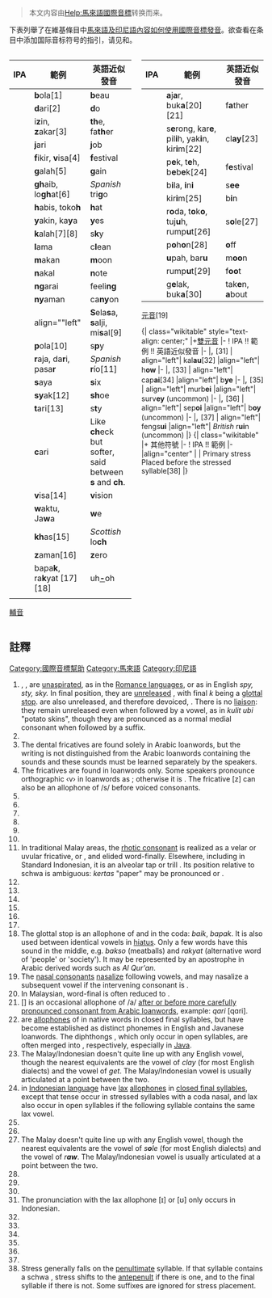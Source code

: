 > 本文内容由[Help:馬來語國際音標](https://zh.wikipedia.org/wiki/Help:馬來語國際音標)转换而来。


下表列舉了在維基條目中[馬來語及](https://zh.wikipedia.org/wiki/馬來語 "wikilink")[印尼語內容如何使用國際音標發音](https://zh.wikipedia.org/wiki/印尼語 "wikilink")。欲查看在条目中添加国际音标符号的指引，请见和。

<div style="width: 48%; display: inline-block; margin-right: auto;">

| IPA         | 範例                                                       | 英語近似發音                                                    |
| ----------- | -------------------------------------------------------- | --------------------------------------------------------- |
| <big></big> | **b**ola\[1\]                                            | **b**eau                                                  |
| <big></big> | **d**ari\[2\]                                            | **d**o                                                    |
| <big></big> | i**z**in, **z**akar\[3\]                                 | **th**e, fa**th**er                                       |
| <big></big> | **j**ari                                                 | **j**ob                                                   |
| <big></big> | **f**ikir, **v**isa\[4\]                                 | **f**estival                                              |
| <big></big> | **g**alah\[5\]                                           | **g**ain                                                  |
| <big></big> | **gh**aib, lo**gh**at\[6\]                               | *Spanish* tri**g**o                                       |
| <big></big> | **h**abis, toko**h**                                     | **h**at                                                   |
| <big></big> | **y**akin, ka**y**a                                      | **y**es                                                   |
| <big></big> | **k**alah\[7\]\[8\]                                      | s**k**y                                                   |
| <big></big> | **l**ama                                                 | c**l**ean                                                 |
| <big></big> | **m**akan                                                | **m**oon                                                  |
| <big></big> | **n**akal                                                | **n**ote                                                  |
| <big></big> | **ng**arai                                               | feeli**ng**                                               |
| <big></big> | **ny**aman                                               | ca**ny**on                                                |
| <big></big> | align=""left"| **S**ela**s**a, **s**alji, mi**s**al\[9\] | **th**ink, **th**ree                                      |
| <big></big> | **p**ola\[10\]                                           | s**p**y                                                   |
| <big></big> | **r**aja, da**r**i, pasa**r**                            | *Spanish* **r**ío\[11\]                                   |
| <big></big> | **s**aya                                                 | **s**ix                                                   |
| <big></big> | **sy**ak\[12\]                                           | **sh**oe                                                  |
| <big></big> | **t**ari\[13\]                                           | s**t**y                                                   |
| <big></big> | **c**ari                                                 | Like **ch**eck but softer, said between **s** and **ch**. |
| <big></big> | **v**isa\[14\]                                           | **v**ision                                                |
| <big></big> | **w**aktu, Ja**w**a                                      | **w**e                                                    |
| <big></big> | **kh**as\[15\]                                           | *Scottish* lo**ch**                                       |
| <big></big> | **z**aman\[16\]                                          | **z**ero                                                  |
| <big></big> | bapa**k**, ra**k**yat \[17\]\[18\]                       | uh<u>**-**</u>oh                                          |
|             |                                                          |                                                           |

[輔音](https://zh.wikipedia.org/wiki/輔音 "wikilink")

</div>

<div style="float: right; width: 48%;">

| IPA         | 範例                                                          | 英語近似發音               |
| ----------- | ----------------------------------------------------------- | -------------------- |
| <big></big> | **a**j**a**r, buk**a**\[20\]\[21\]                          | f**a**ther           |
| <big></big> | s**e**rong, kar**e**, pil**i**h, yak**i**n, kir**i**m\[22\] | cl**ay**\[23\]       |
| <big></big> | p**e**k, t**e**h, b**e**b**e**k\[24\]                       | f**e**stival         |
| <big></big> | b**i**la, **i**n**i**                                       | s**ee**              |
| <big></big> | kir**i**m\[25\]                                             | b**i**n              |
| <big></big> | r**o**da, t**o**k**o**, tuj**u**h, rump**u**t\[26\]         | s**o**le\[27\]       |
| <big></big> | p**o**h**o**n\[28\]                                         | **o**ff              |
| <big></big> | **u**pah, bar**u**                                          | m**oo**n             |
| <big></big> | rump**u**t\[29\]                                            | f**oo**t             |
| <big></big> | g**e**lak, buk**a**\[30\]                                   | tak**e**n, **a**bout |

[元音](../Page/元音.md "wikilink")\[19\]


{| class="wikitable" style="text-align: center;" |+[雙元音](https://zh.wikipedia.org/wiki/雙元音 "wikilink") |- \! IPA \!\! 範例 \!\! 英語近似發音 |- |<big>, </big>\[31\] | align="left"| kal**au**\[32\] |align="left"| h**ow** |- |<big>, </big>\[33\] | align="left"| cap**ai**\[34\] |align="left"| b**ye** |- |<big>, </big>\[35\] | align="left"| murb**ei** |align="left"| surv**ey** (uncommon) |- |<big>, </big>\[36\] | align="left"| sep**oi** |align="left"| b**oy** (uncommon) |- |<big>, </big>\[37\] | align="left"| fengs**ui** |align="left"| *British* r**ui**n (uncommon) |}
{| class="wikitable" |+ 其他符號 |- \! IPA \!\! 範例 |- |align="center" |<big></big> | Primary stress
Placed before the stressed syllable\[38\] |}

</div>

## 註釋

[Category:國際音標幫助](https://zh.wikipedia.org/wiki/Category:國際音標幫助 "wikilink") [Category:馬來語](https://zh.wikipedia.org/wiki/Category:馬來語 "wikilink") [Category:印尼語](https://zh.wikipedia.org/wiki/Category:印尼語 "wikilink")

1.  , ,  are [unaspirated](https://zh.wikipedia.org/wiki/aspiration_\(phonetics\) "wikilink"), as in the [Romance languages](https://zh.wikipedia.org/wiki/Romance_languages "wikilink"), or as in English *spy, sty, sky.* In final position, they are [unreleased](https://zh.wikipedia.org/wiki/unreleased_stop "wikilink") , with final *k* being a [glottal stop](https://zh.wikipedia.org/wiki/glottal_stop "wikilink").  are also unreleased, and therefore devoiced, . There is no [liaison](https://zh.wikipedia.org/wiki/Liaison_\(French\) "wikilink"): they remain unreleased even when followed by a vowel, as in *kulit ubi* "potato skins", though they are pronounced as a normal medial consonant when followed by a suffix.
2.
3.  The dental fricatives  are found solely in Arabic loanwords, but the writing is not distinguished from the Arabic loanwords containing the  sounds and these sounds must be learned separately by the speakers.
4.  The fricatives  are found in loanwords only. Some speakers pronounce orthographic ‹v› in loanwords as ; otherwise it is . The fricative \[z\] can also be an allophone of /s/ before voiced consonants.
5.
6.
7.
8.
9.
10.
11. In traditional Malay areas, the [rhotic consonant](https://zh.wikipedia.org/wiki/rhotic_consonant "wikilink")  is realized as a velar or uvular fricative,  or , and elided word-finally. Elsewhere, including in Standard Indonesian, it is an alveolar tap  or trill . Its position relative to schwa is ambiguous: *kertas* "paper" may be pronounced  or .
12.
13.
14.
15.
16.
17.
18. The glottal stop  is an allophone of  and  in the coda: *baik*, *bapak*. It is also used between identical vowels in [hiatus](https://zh.wikipedia.org/wiki/Hiatus_\(linguistics\) "wikilink"). Only a few words have this sound in the middle, e.g. *bakso* (meatballs) and *rakyat* (alternative word of 'people' or 'society'). It may be represented by an apostrophe in Arabic derived words such as *Al Qur'an*.
19. The [nasal consonants](https://zh.wikipedia.org/wiki/nasal_consonant "wikilink")  [nasalize](https://zh.wikipedia.org/wiki/nasal_vowel "wikilink") following vowels, and may nasalize a subsequent vowel if the intervening consonant is .
20. In Malaysian, word-final  is often reduced to .
21. \[\] is an occasional allophone of /a/ [after or before more carefully pronounced consonant from Arabic loanwords](https://zh.wikipedia.org/wiki/Arabic_phonology#Vowels "wikilink"), example: *qari* \[qɑri\].
22.  are [allophones](https://zh.wikipedia.org/wiki/allophone "wikilink") of  in native words in closed final syllables, but have become established as distinct phonemes in English and Javanese loanwords. The diphthongs , which only occur in open syllables, are often merged into , respectively, especially in [Java](../Page/Java.md "wikilink").
23. The Malay/Indonesian  doesn't quite line up with any English vowel, though the nearest equivalents are the vowel of *clay* (for most English dialects) and the vowel of *get*. The Malay/Indonesian vowel is usually articulated at a point between the two.
24.  in [Indonesian language](https://zh.wikipedia.org/wiki/Indonesian_language "wikilink") have [lax](https://zh.wikipedia.org/wiki/tenseness "wikilink") [allophones](https://zh.wikipedia.org/wiki/allophone "wikilink")  in [closed final syllables](https://zh.wikipedia.org/wiki/closed_syllable "wikilink"), except that tense  occur in stressed syllables with a coda nasal, and lax  also occur in open syllables if the following syllable contains the same lax vowel.
25.
26.
27. The Malay  doesn't quite line up with any English vowel, though the nearest equivalents are the vowel of *s**o**le* (for most English dialects) and the vowel of *r**aw***. The Malay/Indonesian vowel is usually articulated at a point between the two.
28.
29.
30.
31. The pronunciation with the lax allophone \[ɪ\] or \[ʊ\] only occurs in Indonesian.
32.
33.
34.
35.
36.
37.
38. Stress generally falls on the [penultimate](https://zh.wikipedia.org/wiki/penult "wikilink") syllable. If that syllable contains a schwa , stress shifts to the [antepenult](https://zh.wikipedia.org/wiki/antepenult "wikilink") if there is one, and to the final syllable if there is not. Some suffixes are ignored for stress placement.